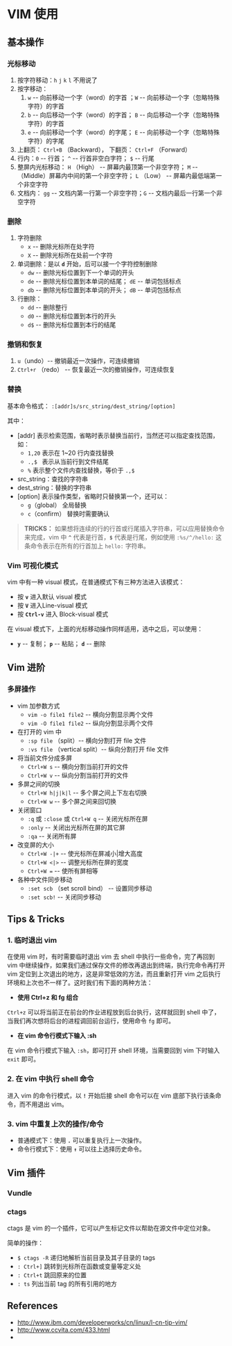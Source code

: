 # VIM 使用


## 基本操作


### 光标移动

1. 按字符移动：`h` `j` `k` `l` 不用说了
2. 按字移动：
    1. `w` -- 向前移动一个字（word）的字首 ；`W` -- 向前移动一个字（忽略特殊字符）的字首
    2. `b` -- 向后移动一个字（word）的字首； `B` -- 向后移动一个字（忽略特殊字符）的字首
    3. `e` -- 向前移动一个字（word）的字尾； `E` -- 向前移动一个字（忽略特殊字符）的字尾
3. 上翻页： `Ctrl+B` （Backward）， 下翻页： `Ctrl+F` （Forward）
4. 行内：`0` -- 行首； `^` -- 行首非空白字符； `$` -- 行尾
5. 整屏内光标移动： `H` （High） -- 屏幕内最顶第一个非空字符； `M`  -- （Middle）屏幕内中间的第一个非空字符； `L` （Low） -- 屏幕内最低端第一个非空字符
6. 文档内： `gg`  -- 文档内第一行第一个非空字符；`G`  -- 文档内最后一行第一个非空字符


### 删除

1. 字符删除
    * `x` -- 删除光标所在处字符
    * `X` -- 删除光标所在处前一个字符
2. 单词删除：是以 **`d`** 开始，后可以接一个字符控制删除
    * `dw` -- 删除光标位置到下一个单词的开头
    * `de` -- 删除光标位置到本单词的结尾； `dE` -- 单词包括标点
    * `db` -- 删除光标位置到本单词的开头； `dB` -- 单词包括标点
3. 行删除：
    * `dd` -- 删除整行
    * `d0` -- 删除光标位置到本行的开头
    * `d$` -- 删除光标位置到本行的结尾


### 撤销和恢复

1. `u`（undo）-- 撤销最近一次操作，可连续撤销
2. `Ctrl+r` （redo） -- 恢复最近一次的撤销操作，可连续恢复


### 替换

基本命令格式： `:[addr]s/src_string/dest_string/[option]`

其中：

* [addr] 表示检索范围，省略时表示替换当前行，当然还可以指定查找范围，如：
    * `1,20` 表示在 1~20 行内查找替换
    * `.,$ ` 表示从当前行到文件结尾
    * `%` 表示整个文件内查找替换，等价于 `.,$`
* src_string：查找的字符串
* dest_string：替换的字符串
* [option] 表示操作类型，省略时只替换第一个，还可以：
    * `g`（global） 全局替换
    * `c`（confirm） 替换时需要确认

>**TRICKS：** 如果想将连续的行的行首或行尾插入字符串，可以应用替换命令来完成，vim 中 **`^`** 代表是行首，**`$`** 代表是行尾，例如使用 `:%s/^/hello:` 这条命令表示在所有的行首加上 `hello:` 字符串。

### Vim 可视化模式

vim 中有一种 visual 模式，在普通模式下有三种方法进入该模式：

* 按 **`v`** 进入默认 visual 模式
* 按 **`V`** 进入Line-visual 模式
* 按 **`Ctrl-v`** 进入 Block-visual 模式

在 visual 模式下，上面的光标移动操作同样适用，选中之后，可以使用： 

* **`y`** -- 复制；  **`p`** -- 粘贴；  **`d`** -- 删除


## Vim 进阶

### 多屏操作

* vim 加参数方式
    * `vim -o file1 file2` -- 横向分割显示两个文件
    * `vim -O file1 file2` -- 纵向分割显示两个文件
* 在打开的 vim 中
    * `:sp file` （split）-- 横向分割打开 file 文件
    * `:vs file` （vertical split）-- 纵向分割打开 file 文件
* 将当前文件分成多屏
    * `Ctrl+W s` -- 横向分割当前打开的文件
    * `Ctrl+W v` -- 纵向分割当前打开的文件
* 多屏之间的切换
    * `Ctrl+W h|j|k|l` -- 多个屏之间上下左右切换
    * `Ctrl+W w` -- 多个屏之间来回切换
* 关闭窗口
    * `:q` 或 `:close` 或 `Ctrl+W q` -- 关闭光标所在屏
    * `:only` -- 关闭出光标所在屏的其它屏
    * `:qa` -- 关闭所有屏
* 改变屏的大小
    * `Ctrl+W -|+` -- 使光标所在屏减小|增大高度
    * `Ctrl+W <|>` -- 调整光标所在屏的宽度
    * `Ctrl+W =` -- 使所有屏相等
* 各种中文件同步移动
    * `:set scb` （set scroll bind） -- 设置同步移动
    * `:set scb!` -- 关闭同步移动

## Tips & Tricks

### 1. 临时退出 vim

在使用 vim 时，有时需要临时退出 vim 去 shell 中执行一些命令，完了再回到 vim 中继续操作，如果我们通过保存文件的修改再退出到终端，执行完命令再打开 vim 定位到上次退出的地方，这是非常低效的方法，而且重新打开 vim 之后执行环境和上次也不一样了。这时我们有下面的两种方法：

* **使用 Ctrl+z 和 fg 组合**

`Ctrl+z` 可以将当前正在前台的作业进程放到后台执行，这样就回到 shell 中了，当我们再次想将后台的进程调回前台运行，使用命令 `fg` 即可。

* **在 vim 命令行模式下输入 :sh**

在 vim 命令行模式下输入 `:sh`，即可打开 shell 环境，当需要回到 vim 下时输入 `exit` 即可。


### 2. 在 vim 中执行 shell 命令

进入 vim 的命令行模式，以 **`!`** 开始后接 shell 命令可以在 vim 底部下执行该条命令，而不用退出 vim。


### 3. vim 中重复上次的操作/命令

* 普通模式下：使用 **`.`** 可以重复执行上一次操作。
* 命令行模式下：使用 **`↑`** 可以往上选择历史命令。


## Vim 插件

### Vundle

### ctags

ctags 是 vim 的一个插件，它可以产生标记文件以帮助在源文件中定位对象。

简单的操作：

* `$ ctags -R`   递归地解析当前目录及其子目录的 tags 
* `: Ctrl+]`  跳转到光标所在函数或变量等定义处
* `: Ctrl+t`  跳回原来的位置
* `: ts`  列出当前 tag 的所有引用的地方

## References

* http://www.ibm.com/developerworks/cn/linux/l-cn-tip-vim/
* http://www.ccvita.com/433.html
* 

